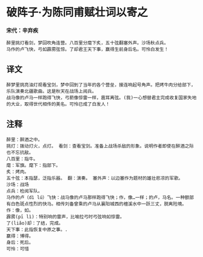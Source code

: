 破阵子·为陈同甫赋壮词以寄之
==
**宋代：辛弃疾**

    醉里挑灯看剑，梦回吹角连营。八百里分麾下炙，五十弦翻塞外声。沙场秋点兵。
    马作的卢飞快，弓如霹雳弦惊。了却君王天下事，赢得生前身后名。可怜白发生！

译文
--
    醉梦里挑亮油灯观看宝剑，梦中回到了当年的各个营垒，接连响起号角声。把烤牛肉分给部下，乐队演奏北疆歌曲。这是秋天在战场上阅兵。
    战马像的卢马一样跑得飞快，弓箭像惊雷一样，震耳离弦。(我)一心想替君主完成收复国家失地的大业，取得世代相传的美名。可怜已成了白发人！

注释
--
    醉里：醉酒之中。
    挑灯：拨动灯火，点灯。 看剑：查看宝剑。准备上战场杀敌的形象。说明作者即使在醉酒之际也不忘抗敌。
    八百里：指牛。
    麾：军旗。麾下：指部下。
    炙：烤肉。
    五十弦：本指瑟，泛指乐器。 翻：演奏。 塞外声：以边塞作为题材的雄壮悲凉的军歌。
    沙场：战场
    点兵：检阅军队。
    马作的卢（dì lú）飞快：战马像的卢马那样跑得飞快；作，像…一样；的卢，马名。一种额部有白色斑点性烈的快马。相传刘备曾乘的卢马从襄阳城西的檀溪水中一跃三丈，脱离险境。
    作：像，如。
    霹雳(pī lì)：特别响的雷声，比喻拉弓时弓弦响如惊雷。
    了(liǎo)却：了结，完成。
    天下事：此指恢复中原之事。.
    赢得：博得。
    身后：死后。
    可怜：可惜